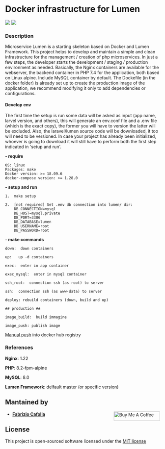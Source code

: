 # Docker infrastructure for Lumen 

![](https://img.shields.io/github/v/release/FabrizioCafolla/lumen-microservice)
![](https://img.shields.io/github/last-commit/FabrizioCafolla/lumen-microservice/main)

### Description

Microservice Lumen is a starting skeleton based on Docker and Lumen Framework. This project helps to develop and maintain a simple and clean infrastructure for the management / creation of php microservices. In just a few steps, the developer starts the development / staging / production environment as needed.
Basically, the Nginx containers are available for the webserver, the backend container in PHP 7.4 for the application, both based on Linux alpine. Include MySQL container by default.
The Dockefile (in the docker folder) is already set up to create the production image of the application, we recommend modifying it only to add dependencies or configurations.

#### Develop env

The first time the setup is run some data will be asked as input (app name, larvel version, and others), this will generate an env.conf file and a .env file (which is the exact copy), the former you will have to version the latter will be excluded. Also, the laravel/lumen source code will be downloaded, it too will need to be versioned. In case your project has already been initialized, whoever is going to download it will still have to perform both the first step indicated in 'setup and run'.

**- require**
    
    OS: linux
    Packages: make
    Docker version: >= 18.09.6
    docker-compose version: >= 1.28.0

**- setup and run**

    1.  make setup

    2.  [not required] Set .env db connection into lumen/ dir:
        DB_CONNECTION=mysql
        DB_HOST=mysql.private
        DB_PORT=3306
        DB_DATABASE=lumen
        DB_USERNAME=root
        DB_PASSWORD=root
    
    
**- make commands**

    down:  down containers

    up:   up -d containers

    exec:  enter in app container

    exec_mysql:  enter in mysql container

    ssh_root:  connection ssh (as root) to server

    ssh:  connection ssh (as www-data) to server

    deploy: rebuild containers (down, build and up)

    ## production ##

    image_build:  build immagine

    image_push: publish image


[Manual push](https://docs.docker.com/engine/reference/commandline/push/) into docker hub registry

### References 
    
**Nginx**: 1.22

**PHP**: 8.2-fpm-alpine

**MySQL**: 8.0

**Lumen Framework**: delfault master (or specific version)


## Mantained by

- **[Fabrizio Cafolla](https://github.com/FabrizioCafolla)**
  <a href="https://www.buymeacoffee.com/fabriziocafolla" target="_blank"><img  align="right" src="https://www.buymeacoffee.com/assets/img/custom_images/orange_img.png" alt="Buy Me A Coffee" style="height: 30px !important; width: 150px !important" ></a>

## License

This project is open-sourced software licensed under the [MIT license](http://opensource.org/licenses/MIT)
